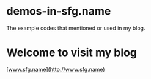 # demos-in-sfg.name
The example codes that mentioned or used in my blog.

# Welcome to visit my blog
[www.sfg.name](http://www.sfg.name)
